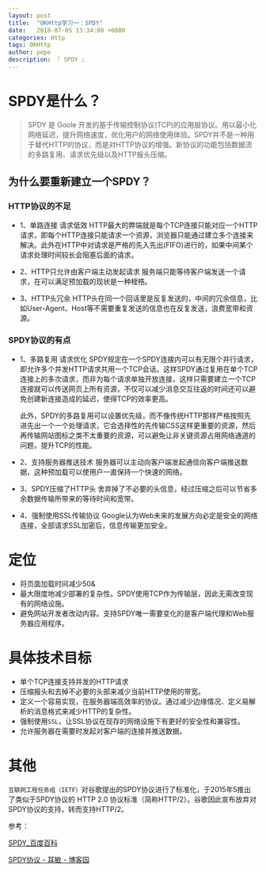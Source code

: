 ```yaml
---
layout: post
title:  "OKHttp学习一：SPDY"
date:   2018-07-05 13:34:00 +0800
categories: Http
tags: OKHttp
author: pepe
description: 『 SPDY 』
---
```


# SPDY是什么？

> SPDY 是 Goole 开发的基于传输控制协议(TCP)的应用层协议。用以最小化网络延迟，提升网络速度，优化用户的网络使用体验。SPDY并不是一种用于替代HTTP的协议，而是对HTTP协议的增强。新协议的功能包括数据流的多路复用、请求优先级以及HTTP报头压缩。

## 为什么要重新建立一个SPDY？

### **HTTP协议的不足**

* 1、单路连接 请求低效
HTTP最大的弊端就是每个TCP连接只能对应一个HTTP请求，即每个HTTP连接只能请求一个资源，浏览器只能通过建立多个连接来解决。此外在HTTP中对请求是严格的先入先出(FIFO)进行的，如果中间某个请求处理时间较长会阻塞后面的请求。

* 2、HTTP只允许由客户端主动发起请求
服务端只能等待客户端发送一个请求，在可以满足预加载的现状是一种桎梏。

* 3、HTTP头冗余
HTTP头在同一个回话里是反复发送的，中间的冗余信息，比如User-Agent、Host等不需要重复发送的信息也在反复发送，浪费宽带和资源。

### **SPDY协议的有点**

* 1、多路复用 请求优化
SPDY规定在一个SPDY连接内可以有无限个并行请求，即允许多个并发HTTP请求共用一个TCP会话。这样SPDY通过复用在单个TCP连接上的多次请求，而非为每个请求单独开放连接，这样只需要建立一个TCP连接就可以传送网页上所有资源，不仅可以减少消息交互往返的时间还可以避免创建新连接造成的延迟，使得TCP的效率更高。

    此外，SPDY的多路复用可以设置优先级，而不像传统HTTP那样严格按照先进先出一个一个处理请求，它会选择性的先传输CSS这样更重要的资源，然后再传输网站图标之类不太重要的资源，可以避免让非关键资源占用网络通道的问题，提升TCP的性能。

* 2、支持服务器推送技术
服务器可以主动向客户端发起通信向客户端推送数据，这种预加载可以使用户一直保持一个快速的网络。

* 3、SPDY压缩了HTTP头
舍弃掉了不必要的头信息，经过压缩之后可以节省多余数据传输所带来的等待时间和宽带。

* 4、强制使用SSL传输协议
Google认为Web未来的发展方向必定是安全的网络连接，全部请求SSL加密后，信息传输更加安全。

# **定位**

* 将页面加载时间减少50&
* 最大限度地减少部署的复杂性。SPDY使用TCP作为传输层，因此无需改变现有的网络设施。
* 避免网站开发者改动内容。支持SPDY唯一需要变化的是客户端代理和Web服务器应用程序。

# **具体技术目标**

* 单个TCP连接支持并发的HTTP请求
* 压缩报头和去掉不必要的头部来减少当前HTTP使用的带宽。
* 定义一个容易实现，在服务器端高效率的协议。通过减少边缘情况、定义易解析的消息格式来减少HTTP的复杂性。
* 强制使用`SSL`，让SSL协议在现存的网络设施下有更好的安全性和兼容性。
* 允许服务器在需要时发起对客户端的连接并推送数据。

# 其他

`互联网工程任务组（IETF）`对谷歌提出的SPDY协议进行了标准化，于2015年5推出了类似于SPDY协议的 HTTP 2.0 协议标准（简称HTTP/2）。谷歌因此宣布放弃对SPDY协议的支持，转而支持HTTP/2。





参考：

[SPDY_百度百科](https://baike.baidu.com/item/SPDY)

[SPDY协议 - 耳敏 - 博客园](http://www.cnblogs.com/keva/p/spdy-protocol.html)






























